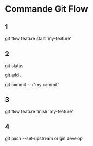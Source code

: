 # Commande Git Flow

## 1

git flow feature start 'my-feature'

## 2

git status

git add .

git commit -m 'my commit'

## 3

git flow feature finish 'my-feature'

## 4

git push --set-upstream origin develop 